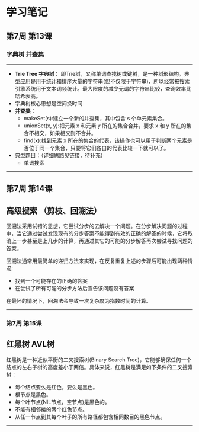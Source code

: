 # 学习笔记

##  第7周 第13课

###  字典树 并查集

----

* **Trie Tree 字典树**： 即Trie树，又称单词查找树或键树，是一种树形结构。典型应用是用于统计和排序大量的字符串(但不仅限于字符串)，所以经常被搜索引擎系统用于文本词频统计。最大限度的减少无谓的字符串比较，查询效率比哈希表高。
* 字典树核心思想是空间换时间
* **并查集**：
  * makeSet(s):建立一个新的并查集，其中包含 s 个单元素集合。
  * unionSet(x, y):把元素 x 和元素 y 所在的集合合并，要求 x 和 y 所在的集合不相交，如果相交则不合并。
  * find(x):找到元素 x 所在的集合的代表，该操作也可以用于判断两个元素是否位于同一个集合，只要将它们各自的代表比较一下就可以了。
* 典型题目：（详细思路见链接，待补充）
  * 单词搜索

---



##  第7周 第14课

## 高级搜索 （剪枝、回溯法）

回溯法采用试错的思想，它尝试分步的去解决一个问题。在分步解决问题的过程中，当它通过尝试发现现有的分步答案不能得到有效的正确的解答的时候，它将取消上一步甚至是上几步的计算，再通过其它的可能的分步解答再次尝试寻找问题的答案。

回溯法通常用最简单的递归方法来实现，在反复重复上述的步骤后可能出现两种情况:

- 找到一个可能存在的正确的答案
- 在尝试了所有可能的分步方法后宣告该问题没有答案

在最坏的情况下，回溯法会导致一次复杂度为指数时间的计算。

---

###  第7周 第15课

##  红黑树 AVL树

红黑树是一种近似平衡的二叉搜索树(Binary Search Tree)，它能够确保任何一个结点的左右子树的高度差小于两倍。具体来说，红黑树是满足如下条件的二叉搜索树：

- 每个结点要么是红色，要么是黑色。
- 根节点是黑色。
- 每个叶节点(NIL节点，空节点)是黑色的。
- 不能有相邻接的两个红色节点。
- 从任一节点到其每个叶子的所有路径都包含相同数目的黑色节点。

---



